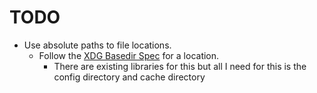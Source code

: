# TODO

* Use absolute paths to file locations.
    * Follow the [XDG Basedir Spec](http://standards.freedesktop.org/basedir-spec/basedir-spec-latest.html) for a location.
        * There are existing libraries for this but all I need for this is the config directory and cache directory

